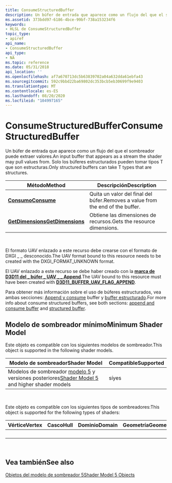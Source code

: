 ```yaml
---
title: ConsumeStructuredBuffer
description: Un búfer de entrada que aparece como un flujo del que el sombreador puede extraer valores. Solo los búferes estructurados pueden tomar tipos T que son estructuras.
ms.assetid: 373bdd97-6186-4bce-99bf-738a153234f6
keywords:
- HLSL de ConsumeStructuredBuffer
topic_type:
- apiref
api_name:
- ConsumeStructuredBuffer
api_type:
- NA
ms.topic: reference
ms.date: 05/31/2018
api_location: ''
ms.openlocfilehash: af7a670713dc5b63839702a04a632dda61ebfa43
ms.sourcegitcommit: 592c9bbd22ba69802dc353bcb5eb30699f9e9403
ms.translationtype: MT
ms.contentlocale: es-ES
ms.lasthandoff: 08/20/2020
ms.locfileid: "104997165"
---
```

# <a name="consumestructuredbuffer"></a><span data-ttu-id="62f23-105">ConsumeStructuredBuffer</span><span class="sxs-lookup"><span data-stu-id="62f23-105">ConsumeStructuredBuffer</span></span>

<span data-ttu-id="62f23-106">Un búfer de entrada que aparece como un flujo del que el sombreador puede extraer valores.</span><span class="sxs-lookup"><span data-stu-id="62f23-106">An input buffer that appears as a stream the shader may pull values from.</span></span> <span data-ttu-id="62f23-107">Solo los búferes estructurados pueden tomar tipos T que son estructuras.</span><span class="sxs-lookup"><span data-stu-id="62f23-107">Only structured buffers can take T types that are structures.</span></span>



| <span data-ttu-id="62f23-108">Método</span><span class="sxs-lookup"><span data-stu-id="62f23-108">Method</span></span>                                                                    | <span data-ttu-id="62f23-109">Descripción</span><span class="sxs-lookup"><span data-stu-id="62f23-109">Description</span></span>                                 |
|---------------------------------------------------------------------------|---------------------------------------------|
| [<span data-ttu-id="62f23-110">**Consumo**</span><span class="sxs-lookup"><span data-stu-id="62f23-110">**Consume**</span></span>](sm5-object-consumestructuredbuffer-consume.md)             | <span data-ttu-id="62f23-111">Quita un valor del final del búfer.</span><span class="sxs-lookup"><span data-stu-id="62f23-111">Removes a value from the end of the buffer.</span></span> |
| [<span data-ttu-id="62f23-112">**GetDimensions**</span><span class="sxs-lookup"><span data-stu-id="62f23-112">**GetDimensions**</span></span>](sm5-object-consumestructuredbuffer-getdimensions.md) | <span data-ttu-id="62f23-113">Obtiene las dimensiones de recursos.</span><span class="sxs-lookup"><span data-stu-id="62f23-113">Gets the resource dimensions.</span></span>               |



 

<span data-ttu-id="62f23-114">El formato UAV enlazado a este recurso debe crearse con el formato de DXGI \_ \_ desconocido.</span><span class="sxs-lookup"><span data-stu-id="62f23-114">The UAV format bound to this resource needs to be created with the DXGI\_FORMAT\_UNKNOWN format.</span></span>

<span data-ttu-id="62f23-115">El UAV enlazado a este recurso se debe haber creado con la [**marca de D3D11 del \_ búfer \_ UAV \_ \_ Append**](/windows/desktop/api/d3d11/ne-d3d11-d3d11_buffer_uav_flag).</span><span class="sxs-lookup"><span data-stu-id="62f23-115">The UAV bound to this resource must have been created with [**D3D11\_BUFFER\_UAV\_FLAG\_APPEND**](/windows/desktop/api/d3d11/ne-d3d11-d3d11_buffer_uav_flag).</span></span>

<span data-ttu-id="62f23-116">Para obtener más información sobre el uso de búferes estructurados, vea ambas secciones: [Append y consume](/windows/desktop/direct3d11/direct3d-11-advanced-stages-cs-resources) buffer y [buffer estructurado](/windows/desktop/direct3d11/direct3d-11-advanced-stages-cs-resources).</span><span class="sxs-lookup"><span data-stu-id="62f23-116">For more info about consume structured buffers, see both sections: [append and consume buffer](/windows/desktop/direct3d11/direct3d-11-advanced-stages-cs-resources) and [structured buffer](/windows/desktop/direct3d11/direct3d-11-advanced-stages-cs-resources).</span></span>

## <a name="minimum-shader-model"></a><span data-ttu-id="62f23-117">Modelo de sombreador mínimo</span><span class="sxs-lookup"><span data-stu-id="62f23-117">Minimum Shader Model</span></span>

<span data-ttu-id="62f23-118">Este objeto es compatible con los siguientes modelos de sombreador.</span><span class="sxs-lookup"><span data-stu-id="62f23-118">This object is supported in the following shader models.</span></span>



| <span data-ttu-id="62f23-119">Modelo de sombreador</span><span class="sxs-lookup"><span data-stu-id="62f23-119">Shader Model</span></span>                                                                | <span data-ttu-id="62f23-120">Compatible</span><span class="sxs-lookup"><span data-stu-id="62f23-120">Supported</span></span> |
|-----------------------------------------------------------------------------|-----------|
| <span data-ttu-id="62f23-121">Modelos de sombreador [modelo 5](d3d11-graphics-reference-sm5.md) y versiones posteriores</span><span class="sxs-lookup"><span data-stu-id="62f23-121">[Shader Model 5](d3d11-graphics-reference-sm5.md) and higher shader models</span></span> | <span data-ttu-id="62f23-122">sí</span><span class="sxs-lookup"><span data-stu-id="62f23-122">yes</span></span>       |



 

<span data-ttu-id="62f23-123">Este objeto es compatible con los siguientes tipos de sombreadores:</span><span class="sxs-lookup"><span data-stu-id="62f23-123">This object is supported for the following types of shaders:</span></span>



| <span data-ttu-id="62f23-124">Vértice</span><span class="sxs-lookup"><span data-stu-id="62f23-124">Vertex</span></span> | <span data-ttu-id="62f23-125">Casco</span><span class="sxs-lookup"><span data-stu-id="62f23-125">Hull</span></span> | <span data-ttu-id="62f23-126">Dominio</span><span class="sxs-lookup"><span data-stu-id="62f23-126">Domain</span></span> | <span data-ttu-id="62f23-127">Geometría</span><span class="sxs-lookup"><span data-stu-id="62f23-127">Geometry</span></span> | <span data-ttu-id="62f23-128">Píxel</span><span class="sxs-lookup"><span data-stu-id="62f23-128">Pixel</span></span> | <span data-ttu-id="62f23-129">Compute</span><span class="sxs-lookup"><span data-stu-id="62f23-129">Compute</span></span> |
|--------|------|--------|----------|-------|---------|
|        |      |        |          | <span data-ttu-id="62f23-130">x</span><span class="sxs-lookup"><span data-stu-id="62f23-130">x</span></span>     | <span data-ttu-id="62f23-131">x</span><span class="sxs-lookup"><span data-stu-id="62f23-131">x</span></span>       |



 

## <a name="see-also"></a><span data-ttu-id="62f23-132">Vea también</span><span class="sxs-lookup"><span data-stu-id="62f23-132">See also</span></span>

<dl> <dt>

[<span data-ttu-id="62f23-133">Objetos del modelo de sombreador 5</span><span class="sxs-lookup"><span data-stu-id="62f23-133">Shader Model 5 Objects</span></span>](d3d11-graphics-reference-sm5-objects.md)
</dt> </dl>

 

 